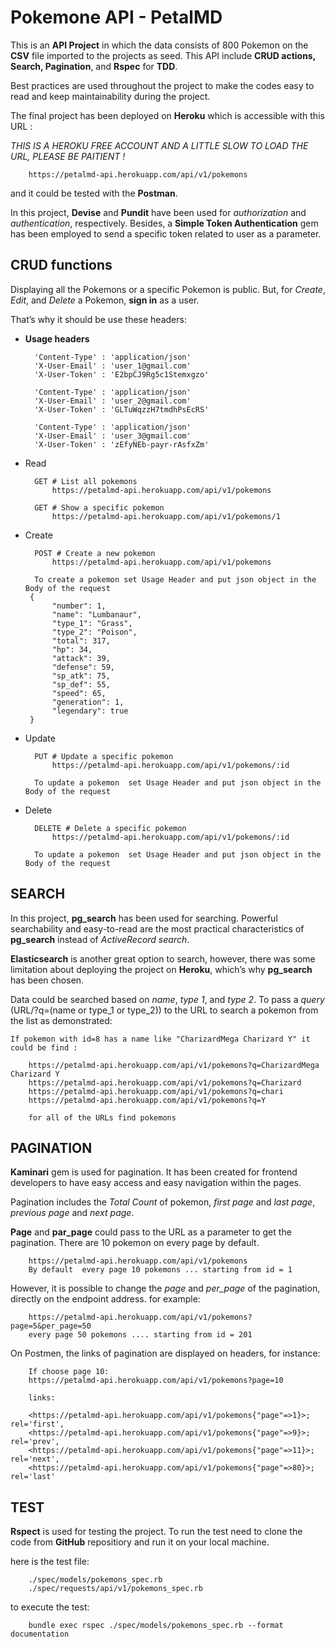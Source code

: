 # Pokemone API - PetalMD

This is an **API Project** in which the data consists of 800 Pokemon on the **CSV** file
imported to the projects as seed. This API include **CRUD actions, Search, Pagination**,
and **Rspec** for **TDD**.

Best practices are used throughout the project to make the codes
easy to read and keep maintainability during the project.

The final project has been deployed on **Heroku** which is accessible with this URL :

_THIS IS A HEROKU FREE ACCOUNT AND A LITTLE SLOW TO LOAD THE URL, PLEASE BE PAITIENT !_

        https://petalmd-api.herokuapp.com/api/v1/pokemons

and it could be tested with the **Postman**.

In this project, **Devise** and **Pundit** have been used for _authorization_ and _authentication_,
respectively. Besides, a **Simple Token Authentication** gem has been employed to send a
specific token related to user as a parameter.

## CRUD functions

Displaying all the Pokemons or a specific Pokemon is public. But, for _Create_, _Edit_,
and _Delete_ a Pokemon, **sign in** as a user.

That’s why it should be use these headers:

- **Usage headers**

        'Content-Type' : 'application/json'
        'X-User-Email' : 'user_1@gmail.com'
        'X-User-Token' : 'E2bpCJ9Rg5c1Stemxgzo'

        'Content-Type' : 'application/json'
        'X-User-Email' : 'user_2@gmail.com'
        'X-User-Token' : 'GLTuWqzzH7tmdhPsEcRS'

        'Content-Type' : 'application/json'
        'X-User-Email' : 'user_3@gmail.com'
        'X-User-Token' : 'zEfyNEb-payr-rAsfxZm'

- Read

        GET # List all pokemons
            https://petalmd-api.herokuapp.com/api/v1/pokemons

        GET # Show a specific pokemon
            https://petalmd-api.herokuapp.com/api/v1/pokemons/1

- Create

        POST # Create a new pokemon
            https://petalmd-api.herokuapp.com/api/v1/pokemons

        To create a pokemon set Usage Header and put json object in the Body of the request
       {
            "number": 1,
            "name": "Lumbanaur",
            "type_1": "Grass",
            "type_2": "Poison",
            "total": 317,
            "hp": 34,
            "attack": 39,
            "defense": 59,
            "sp_atk": 75,
            "sp_def": 55,
            "speed": 65,
            "generation": 1,
            "legendary": true
       }

- Update

        PUT # Update a specific pokemon
            https://petalmd-api.herokuapp.com/api/v1/pokemons/:id

        To update a pokemon  set Usage Header and put json object in the Body of the request

- Delete

        DELETE # Delete a specific pokemon
            https://petalmd-api.herokuapp.com/api/v1/pokemons/:id

        To update a pokemon  set Usage Header and put json object in the Body of the request

## SEARCH

In this project, **pg_search** has been used for searching. Powerful searchability and easy-to-read are
the most practical characteristics of **pg_search** instead of _ActiveRecord search_.

**Elasticsearch** is another great option to search, however, there was some limitation about deploying
the project on **Heroku**, which’s why **pg_search** has been chosen.

Data could be searched based on _name_, _type 1_, and _type 2_.
To pass a _query_ (URL/?q=(name or type_1 or type_2)) to the URL to search a pokemon from the list as demonstrated:

    If pokemon with id=8 has a name like "CharizardMega Charizard Y" it could be find :

        https://petalmd-api.herokuapp.com/api/v1/pokemons?q=CharizardMega Charizard Y
        https://petalmd-api.herokuapp.com/api/v1/pokemons?q=Charizard
        https://petalmd-api.herokuapp.com/api/v1/pokemons?q=chari
        https://petalmd-api.herokuapp.com/api/v1/pokemons?q=Y

        for all of the URLs find pokemons

## PAGINATION

**Kaminari** gem is used for pagination. It has been created for frontend developers to have
easy access and easy navigation within the pages.

Pagination includes the _Total Count_ of
pokemon, _first page_ and _last page_, _previous page_ and _next page_.

**Page** and **par_page** could pass to the URL as a parameter to get the pagination.
There are 10 pokemon on every page by default.

        https://petalmd-api.herokuapp.com/api/v1/pokemons
        By default  every page 10 pokemons ... starting from id = 1

However, it is possible to change the _page_ and _per_page_ of the pagination,
directly on the endpoint address. for example:

        https://petalmd-api.herokuapp.com/api/v1/pokemons?page=5&per_page=50
        every page 50 pokemons .... starting from id = 201

On Postmen, the links of pagination are displayed on headers, for instance:

        If choose page 10:
        https://petalmd-api.herokuapp.com/api/v1/pokemons?page=10

        links:

        <https://petalmd-api.herokuapp.com/api/v1/pokemons{"page"=>1}>; rel='first',
        <https://petalmd-api.herokuapp.com/api/v1/pokemons{"page"=>9}>; rel='prev',
        <https://petalmd-api.herokuapp.com/api/v1/pokemons{"page"=>11}>; rel='next',
        <https://petalmd-api.herokuapp.com/api/v1/pokemons{"page"=>80}>; rel='last'

## TEST

**Rspect** is used for testing the project. To run the test need to clone the code
from **GitHub** repositiory and run it on your local machine.

here is the test file:

        ./spec/models/pokemons_spec.rb
        ./spec/requests/api/v1/pokemons_spec.rb

to execute the test:

        bundle exec rspec ./spec/models/pokemons_spec.rb --format documentation

